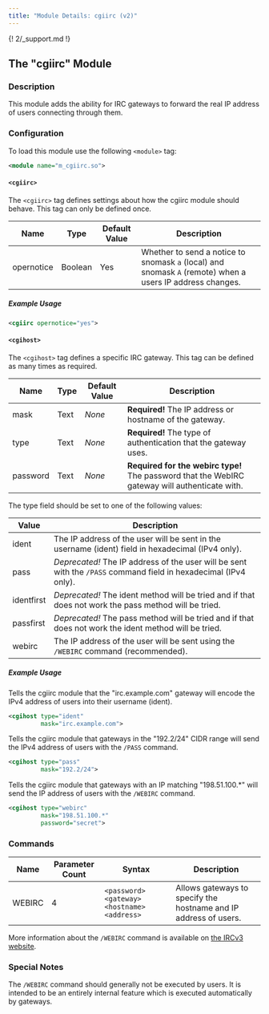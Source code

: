 ```yaml
---
title: "Module Details: cgiirc (v2)"
---
```


{! 2/_support.md !}

## The "cgiirc" Module

### Description

This module adds the ability for IRC gateways to forward the real IP address of users connecting through them.

### Configuration

To load this module use the following `<module>` tag:

```xml
<module name="m_cgiirc.so">
```

#### `<cgiirc>`

The `<cgiirc>` tag defines settings about how the cgiirc module should behave. This tag can only be defined once.

Name       | Type    | Default Value | Description
---------- | ------- | ------------- | -----------
opernotice | Boolean | Yes           | Whether to send a notice to snomask `a` (local) and snomask `A` (remote) when a users IP address changes.

##### Example Usage

```xml
<cgiirc opernotice="yes">
```

#### `<cgihost>`

The `<cgihost>` tag defines a specific IRC gateway. This tag can be defined as many times as required.

Name     | Type | Default Value | Description
-------- | ---- | ------------- | -----------
mask     | Text | *None*        | **Required!** The IP address or hostname of the gateway.
type     | Text | *None*        | **Required!** The type of authentication that the gateway uses.
password | Text | *None*        | **Required for the webirc type!** The password that the WebIRC gateway will authenticate with.

The type field should be set to one of the following values:

Value      | Description
---------- | -----------
ident      | The IP address of the user will be sent in the username (ident) field in hexadecimal (IPv4 only).
pass       | *Deprecated!* The IP address of the user will be sent with the `/PASS` command field in hexadecimal (IPv4 only).
identfirst | *Deprecated!* The ident method will be tried and if that does not work the pass method will be tried.
passfirst  | *Deprecated!* The pass method will be tried and if that does not work the ident method will be tried.
webirc     | The IP address of the user will be sent using the `/WEBIRC` command (recommended).

##### Example Usage

Tells the cgiirc module that the "irc.example.com" gateway will encode the IPv4 address of users into their username (ident).

```xml
<cgihost type="ident"
         mask="irc.example.com">
```

Tells the cgiirc module that gateways in the "192.2/24" CIDR range will send the IPv4 address of users with the `/PASS` command.

```xml
<cgihost type="pass"
         mask="192.2/24">
```

Tells the cgiirc module that gateways with an IP matching "198.51.100.*" will send the IP address of users with the `/WEBIRC` command.

```xml
<cgihost type="webirc"
         mask="198.51.100.*"
         password="secret">
```

### Commands

Name   | Parameter Count | Syntax                                      | Description
------ | --------------- | ------------------------------------------- | -----------
WEBIRC | 4               | `<password> <gateway> <hostname> <address>` | Allows gateways to specify the hostname and IP address of users.

More information about the `/WEBIRC` command is available on [the IRCv3 website](https://ircv3.net/specs/extensions/webirc.html).

<!-- WEBIRC is not documented here because it is not intended to be executed by users -->

### Special Notes

The `/WEBIRC` command should generally not be executed by users. It is intended to be an entirely internal feature which is executed automatically by gateways.
